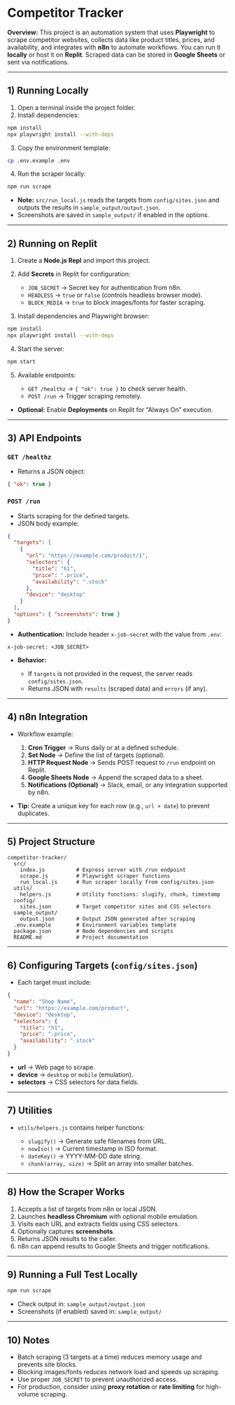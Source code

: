 # Competitor Tracker

**Overview:**
This project is an automation system that uses **Playwright** to scrape competitor websites, collects data like product titles, prices, and availability, and integrates with **n8n** to automate workflows. You can run it **locally** or host it on **Replit**. Scraped data can be stored in **Google Sheets** or sent via notifications.

---

## 1) Running Locally

1. Open a terminal inside the project folder.
2. Install dependencies:

```bash
npm install
npx playwright install --with-deps
```

3. Copy the environment template:

```bash
cp .env.example .env
```

4. Run the scraper locally:

```bash
npm run scrape
```

* **Note:** `src/run_local.js` reads the targets from `config/sites.json` and outputs the results in `sample_output/output.json`.
* Screenshots are saved in `sample_output/` if enabled in the options.

---

## 2) Running on Replit

1. Create a **Node.js Repl** and import this project.
2. Add **Secrets** in Replit for configuration:

   * `JOB_SECRET` → Secret key for authentication from n8n.
   * `HEADLESS` → `true` or `false` (controls headless browser mode).
   * `BLOCK_MEDIA` → `true` to block images/fonts for faster scraping.
3. Install dependencies and Playwright browser:

```bash
npm install
npx playwright install --with-deps
```

4. Start the server:

```bash
npm start
```

5. Available endpoints:

   * `GET /healthz` → `{ "ok": true }` to check server health.
   * `POST /run` → Trigger scraping remotely.

* **Optional:** Enable **Deployments** on Replit for “Always On” execution.

---

## 3) API Endpoints

### `GET /healthz`

* Returns a JSON object:

```json
{ "ok": true }
```

### `POST /run`

* Starts scraping for the defined targets.
* JSON body example:

```json
{
  "targets": [
    {
      "url": "https://example.com/product/1",
      "selectors": {
        "title": "h1",
        "price": ".price",
        "availability": ".stock"
      },
      "device": "desktop"
    }
  ],
  "options": { "screenshots": true }
}
```

* **Authentication:**
  Include header `x-job-secret` with the value from `.env`:

```
x-job-secret: <JOB_SECRET>
```

* **Behavior:**

  * If `targets` is not provided in the request, the server reads `config/sites.json`.
  * Returns JSON with `results` (scraped data) and `errors` (if any).

---

## 4) n8n Integration

* Workflow example:

  1. **Cron Trigger** → Runs daily or at a defined schedule.
  2. **Set Node** → Define the list of targets (optional).
  3. **HTTP Request Node** → Sends POST request to `/run` endpoint on Replit.
  4. **Google Sheets Node** → Append the scraped data to a sheet.
  5. **Notifications (Optional)** → Slack, email, or any integration supported by n8n.

* **Tip:** Create a unique key for each row (e.g., `url + date`) to prevent duplicates.

---

## 5) Project Structure

```
competitor-tracker/
  src/
    index.js          # Express server with /run endpoint
    scrape.js         # Playwright scraper functions
    run_local.js      # Run scraper locally from config/sites.json
  utils/
    helpers.js        # Utility functions: slugify, chunk, timestamp
  config/
    sites.json        # Target competitor sites and CSS selectors
  sample_output/
    output.json       # Output JSON generated after scraping
  .env.example        # Environment variables template
  package.json        # Node dependencies and scripts
  README.md           # Project documentation
```

---

## 6) Configuring Targets (`config/sites.json`)

* Each target must include:

```json
{
  "name": "Shop Name",
  "url": "https://example.com/product",
  "device": "desktop",
  "selectors": {
    "title": "h1",
    "price": ".price",
    "availability": ".stock"
  }
}
```

* **url** → Web page to scrape.
* **device** → `desktop` or `mobile` (emulation).
* **selectors** → CSS selectors for data fields.

---

## 7) Utilities

* `utils/helpers.js` contains helper functions:

  * `slugify()` → Generate safe filenames from URL.
  * `nowIso()` → Current timestamp in ISO format.
  * `dateKey()` → YYYY-MM-DD date string.
  * `chunk(array, size)` → Split an array into smaller batches.

---

## 8) How the Scraper Works

1. Accepts a list of targets from n8n or local JSON.
2. Launches **headless Chromium** with optional mobile emulation.
3. Visits each URL and extracts fields using CSS selectors.
4. Optionally captures **screenshots**.
5. Returns JSON results to the caller.
6. n8n can append results to Google Sheets and trigger notifications.

---

## 9) Running a Full Test Locally

```bash
npm run scrape
```

* Check output in: `sample_output/output.json`
* Screenshots (if enabled) saved in: `sample_output/`

---

## 10) Notes

* Batch scraping (3 targets at a time) reduces memory usage and prevents site blocks.
* Blocking images/fonts reduces network load and speeds up scraping.
* Use proper `JOB_SECRET` to prevent unauthorized access.
* For production, consider using **proxy rotation** or **rate limiting** for high-volume scraping.


